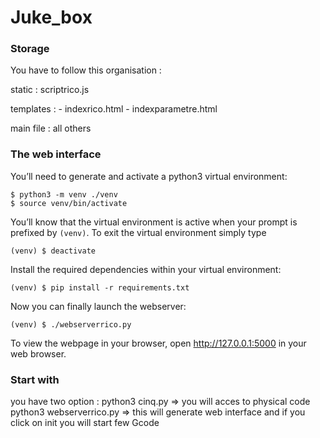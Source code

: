 # Juke_box

### Storage

You have to follow this organisation :

static : scriptrico.js

templates : - indexrico.html
            - indexparametre.html
            
main file : all others

### The web interface

You’ll need to generate and activate a python3 virtual environment:  
```
$ python3 -m venv ./venv
$ source venv/bin/activate
```

You’ll know that the virtual environment is active when your prompt is prefixed
by `(venv)`. To exit the virtual environment simply type  
```
(venv) $ deactivate
```

Install the required dependencies within your virtual environment:  
```
(venv) $ pip install -r requirements.txt
```

Now you can finally launch the webserver:  
```
(venv) $ ./webserverrico.py
```

To view the webpage in your browser, open http://127.0.0.1:5000 in your web
browser.

### Start with

you have two option :
python3 cinq.py => you will acces to physical code
python3 webserverrico.py => this will generate web interface and if you click on init you will start few Gcode
